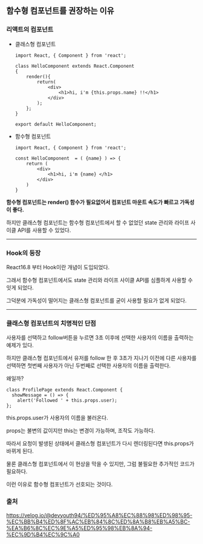## 함수형 컴포넌트를 권장하는 이유

### 리액트의 컴포넌트

- 클래스형 컴포넌트

  ```
  import React, { Component } from 'react';

  class HelloComponent extends React.Component
  {
      render(){
          return(
              <div>
                  <h1>hi, i'm {this.props.name} !!</h1>
              </div>
          );
      };
  }

  export default HelloComponent;
  ```

- 함수형 컴포넌트

  ```
  import React, { Component } from 'react';

  const HelloComponent  = ( {name} ) => {
      return (
          <div>
              <h1>hi, i'm {name} </h1>
          </div>
      )
  }
  ```

**함수형 컴포넌트는 render() 함수가 필요없어서 컴포넌트 마운트 속도가 빠르고 가독성이 좋다.**

하지만 클래스형 컴포넌트는 함수형 컴포넌트에서 할 수 없었던 state 관리와 라이프 사이클 API를 사용할 수 있었다.

---

### Hook의 등장

React16.8 부터 Hook이란 개념이 도입되었다.

그래서 함수형 컴포넌트에서도 state 관리와 라이프 사이클 API를 심플하게 사용할 수 잇게 되었다.

그덕분에 가독성이 떨어지는 클래스형 컴포넌트를 굳이 사용할 필요가 없게 되었다.

---

### 클래스형 컴포넌트의 치명적인 단점

사용자를 선택하고 follow버튼을 누르면 3초 이후에 선택한 사용자의 이름을 출력하는 예제가 있다.

하지만 클래스형 컴포넌트에서 유저를 follow 한 후 3초가 지나기 이전에 다른 사용자를 선택하면 첫번째 사용자가 아닌 두번째로 선택한 사용자의 이름을 출력한다.

왜일까?

```
class ProfilePage extends React.Component {
  showMessage = () => {
    alert('Followed ' + this.props.user);
};
```

this.props.user가 사용자의 이름을 불러온다.

props는 불변의 값이지만 this는 변경이 가능하며, 조작도 가능하다.

따라서 요청이 발생된 상태에서 클래스형 컴포넌트가 다시 렌더링된다면 this.props가 바뀌게 된다.

물론 클래스형 컴포넌트에서 이 현상을 막을 수 있지만, 그럼 불필요한 추가적인 코드가 필요하다.

이런 이유로 함수형 컴포넌트가 선호되는 것이다.

### 출처

https://velog.io/@devyouth94/%ED%95%A8%EC%88%98%ED%98%95-%EC%BB%B4%ED%8F%AC%EB%84%8C%ED%8A%B8%EB%A5%BC-%EA%B6%8C%EC%9E%A5%ED%95%98%EB%8A%94-%EC%9D%B4%EC%9C%A0
